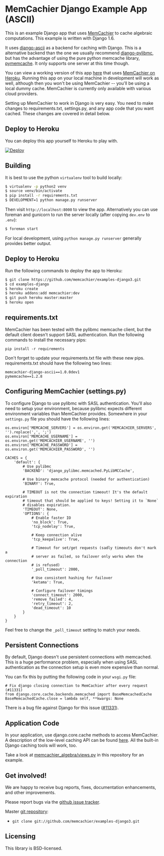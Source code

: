 # MemCachier Django Example App (ASCII)

This is an example Django app that uses
[MemCachier](http://www.memcachier.com) to cache algebraic
computations. This example is written with Django 1.6.

It uses [django-ascii](https://github.com/memcachier/django-ascii) as
a backend for caching with Django. This is a alternative backend than
the one we usually recommend
[django-pylibmc](https://github.com/jbalogh/django-pylibmc/), but has
the advantage of using the pure python memcache library,
[pymemcache](https://github.com/pinterest/pymemcache). It only
supports one server at this time though.

You can view a working version of this app
[here](http://memcachier-examples-django3.herokuapp.com) that uses
[MemCachier on Heroku](https://addons.heroku.com/memcachier).  Running
this app on your local machine in development will work as well,
although then you won't be using MemCachier -- you'll be using a local
dummy cache. MemCachier is currently only available with various cloud
providers.

Setting up MemCachier to work in Django is very easy. You need to
make changes to requirements.txt, settings.py, and any app code that
you want cached. These changes are covered in detail below.

## Deploy to Heroku

You can deploy this app yourself to Heroku to play with.

[![Deploy](https://www.herokucdn.com/deploy/button.png)](https://heroku.com/deploy)

## Building

It is best to use the python `virtualenv` tool to build locally:

~~~~ .sh
$ virtualenv -p python2 venv
$ source venv/bin/activate
$ pip install -r requirements.txt
$ DEVELOPMENT=1 python manage.py runserver
~~~~

Then visit `http://localhost:8000` to view the app. Alternatively you
can use foreman and gunicorn to run the server locally (after copying
`dev.env` to `.env`):

~~~~ .sh
$ foreman start
~~~~

For local development, using `python manage.py runserver` generally provides
better output.

## Deploy to Heroku

Run the following commands to deploy the app to Heroku:

~~~~ .sh
$ git clone https://github.com/memcachier/examples-django3.git
$ cd examples-django
$ heroku create
$ heroku addons:add memcachier:dev
$ git push heroku master:master
$ heroku open
~~~~

## requirements.txt

MemCachier has been tested with the pylibmc memcache client, but the
default client doesn't support SASL authentication. Run the following
commands to install the necessary pips:

~~~~ .shell
pip install -r requirements
~~~~

Don't forget to update your requirements.txt file with these new pips.
requirements.txt should have the following two lines:

~~~~
memcachier-django-ascii==1.0.0dev1
pymemcache==1.2.8
~~~~

## Configuring MemCachier (settings.py)

To configure Django to use pylibmc with SASL authentication. You'll also need
to setup your environment, because pylibmc expects different environment
variables than MemCachier provides. Somewhere in your `settings.py` file you
should have the following lines:

~~~~ .python
os.environ['MEMCACHE_SERVERS'] = os.environ.get('MEMCACHIER_SERVERS', '').replace(',', ';')
os.environ['MEMCACHE_USERNAME'] = os.environ.get('MEMCACHIER_USERNAME', '')
os.environ['MEMCACHE_PASSWORD'] = os.environ.get('MEMCACHIER_PASSWORD', '')

CACHES = {
    'default': {
        # Use pylibmc
        'BACKEND': 'django_pylibmc.memcached.PyLibMCCache',

        # Use binary memcache protocol (needed for authentication)
        'BINARY': True,

        # TIMEOUT is not the connection timeout! It's the default expiration
        # timeout that should be applied to keys! Setting it to `None`
        # disables expiration.
        'TIMEOUT': None,
        'OPTIONS': {
            # Enable faster IO
            'no_block': True,
            'tcp_nodelay': True,

            # Keep connection alive
            'tcp_keepalive': True,

            # Timeout for set/get requests (sadly timeouts don't mark a
            # server as failed, so failover only works when the connection
            # is refused)
            '_poll_timeout': 2000,

            # Use consistent hashing for failover
            'ketama': True,

            # Configure failover timings
            'connect_timeout': 2000,
            'remove_failed': 4,
            'retry_timeout': 2,
            'dead_timeout': 10
        }
    }
}
~~~~

Feel free to change the `_poll_timeout` setting to match your needs.

## Persistent Connections

By default, Django doesn't use persistent connections with memcached. This is a
huge performance problem, especially when using SASL authentication as the
connection setup is even more expensive than normal.

You can fix this by putting the following code in your `wsgi.py` file:

~~~~ .python
# Fix django closing connection to MemCachier after every request (#11331)
from django.core.cache.backends.memcached import BaseMemcachedCache
BaseMemcachedCache.close = lambda self, **kwargs: None

~~~~

There is a bug file against Django for this issue
([#11331](https://code.djangoproject.com/ticket/11331)).


## Application Code

In your application, use django.core.cache methods to access
MemCachier. A description of the low-level caching API can be found
[here](https://docs.djangoproject.com/en/1.4/topics/cache/#the-low-level-cache-api).
All the built-in Django caching tools will work, too.

Take a look at
[memcachier_algebra/views.py](https://github.com/memcachier/examples-django/blob/master/memcachier_algebra/views.py)
in this repository for an example.

## Get involved!

We are happy to receive bug reports, fixes, documentation enhancements,
and other improvements.

Please report bugs via the
[github issue tracker](http://github.com/memcachier/examples-django3/issues).

Master [git repository](http://github.com/memcachier/examples-django3):

* `git clone git://github.com/memcachier/examples-django3.git`

## Licensing

This library is BSD-licensed.

